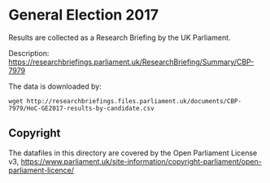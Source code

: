 # General Election 2017

Results are collected as a Research Briefing by the UK Parliament.

Description: https://researchbriefings.parliament.uk/ResearchBriefing/Summary/CBP-7979

The data is downloaded by:

```
wget http://researchbriefings.files.parliament.uk/documents/CBP-7979/HoC-GE2017-results-by-candidate.csv
```

## Copyright

The datafiles in this directory are covered by the Open Parliament License v3,
https://www.parliament.uk/site-information/copyright-parliament/open-parliament-licence/
